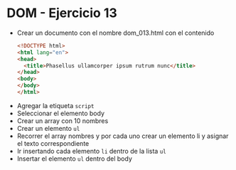 # DOM - Ejercicio 13

* Crear un documento con el nombre dom_013.html con el contenido
  ```html
  <!DOCTYPE html>
  <html lang="en">
  <head>
    <title>Phasellus ullamcorper ipsum rutrum nunc</title>
  </head>
  <body>
  </body>
  </html>
  ```
* Agregar la etiqueta `script`
* Seleccionar el elemento body
* Crear un array con 10 nombres
* Crear un elemento `ul`
* Recorrer el array nombres y por cada uno crear un elemento li y asignar el texto correspondiente
* Ir insertando cada elemento `li` dentro de la lista `ul`
* Insertar el elemento `ul` dentro del body